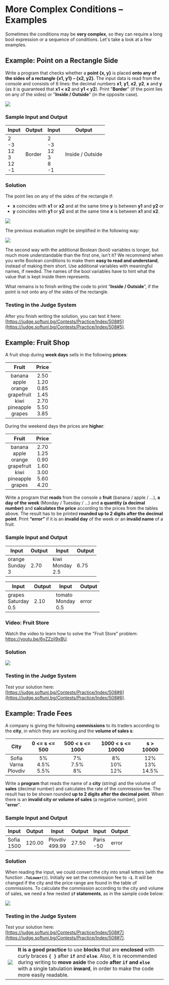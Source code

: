 # More Complex Conditions – Examples

Sometimes the conditions may be **very complex**, so they can require a long bool expression or a sequence of conditions. Let's take a look at a few examples.

## Example: Point on a Rectangle Side

Write a program that checks whether a **point {x, y}** is placed **onto any of the sides of a rectangle {x1, y1} – {x2, y2}**. The input data is read from the console and consists of 6 lines: the decimal numbers **x1**, **y1**, **x2**, **y2**, **x** and **y** (as it is guaranteed that **x1 < x2** and **y1 < y2**). Print "**Border**" (if the point lies on any of the sides) or "**Inside / Outside**" (in the opposite case).

![](/assets/chapter-4-images/06.Point-on-rectangle-border-01.png)

### Sample Input and Output

| Input | Output | Input | Output |
|-----|-----|-----|-----|
|2<br>-3<br>12<br>3<br>12<br>-1|Border|2<br>-3<br>12<br>3<br>8<br>-1|Inside / Outside|

### Solution

The point lies on any of the sides of the rectangle if:
* **x** coincides with **x1** or **x2** and at the same time **y** is between **y1** and **y2** or
* **y** coincides with **y1** or **y2** and at the same time **x** is between **x1** and **x2**.

![](/assets/chapter-4-images/06.Point-on-rectangle-border-02.png)

The previous evaluation might be simplified in the following way:

![](/assets/chapter-4-images/06.Point-on-rectangle-border-03.png)

The second way with the additional Boolean (bool) variables is longer, but much more understandable than the first one, isn't it? We recommend when you write Boolean conditions to make them **easy to read and understand**, instead of making them short. Use additional variables with meaningful names, if needed. The names of the bool variables have to hint what the value that is kept inside them represents.

What remains is to finish writing the code to print “**Inside / Outside**”, if the point is not onto any of the sides of the rectangle.

### Testing in the Judge System

After you finish writing the solution, you can test it here: [https://judge.softuni.bg/Contests/Practice/Index/508#5](https://judge.softuni.bg/Contests/Practice/Index/508#5).

## Example: Fruit Shop

A fruit shop during **week days** sells in the following **prices**:

|Fruit|Price|
|:-----:|:-----:|
|banana<br>apple<br>orange<br>grapefruit<br>kiwi<br>pineapple<br>grapes|2.50<br>1.20<br>0.85<br>1.45<br>2.70<br>5.50<br>3.85|

During the weekend days the prices are **higher**:

|Fruit|Price|
|:-----:|:-----:|
|banana<br>apple<br>orange<br>grapefruit<br>kiwi<br>pineapple<br>grapes|2.70<br>1.25<br>0.90<br>1.60<br>3.00<br>5.60<br>4.20|

Write a program that **reads** from the console a **fruit** (banana / apple / …), **a day of the week** (Monday / Tuesday / …) and **a quantity (a decimal number)** and **calculates the price** according to the prices from the tables above. The result has to be printed **rounded up to 2 digits after the decimal point**. Print **“error”** if it is an **invalid day** of the week or an **invalid name** of a fruit.

### Sample Input and Output

| Input | Output | Input | Output |
|----|----|----|----|
|orange<br>Sunday<br>3|2.70|kiwi<br>Monday<br>2.5|6.75|

| Input | Output | Input | Output |
|----|----|----|----|
|grapes<br>Saturday<br>0.5|2.10|tomato<br>Monday<br>0.5|error|

### Video: Fruit Store

Watch the video to learn how to solve the "Fruit Store" problem: https://youtu.be/6vZZzil9xBU.

### Solution

![](/assets/chapter-4-images/07.Fruit-shop-01.png)

### Testing in the Judge System

Test your solution here: [https://judge.softuni.bg/Contests/Practice/Index/508#6](https://judge.softuni.bg/Contests/Practice/Index/508#6).

## Example: Trade Fees

A company is giving the following **commissions** to its traders according to the **city**, in which they are working and the **volume of sales s**:

|City|0 <= s <= 500|500 < s <= 1000|1000 < s <= 10000|s > 10000|
|:----:|:----:|:----:|:----:|:----:|
|Sofia<br>Varna<br>Plovdiv|5%<br>4.5%<br>5.5%|7%<br>7.5%<br>8%|8%<br>10%<br>12%|12%<br>13%<br>14.5%|

Write a **program** that reads the name of a **city** (string) and the volume of **sales** (decimal number) and calculates the rate of the commission fee. The result has to be shown rounded **up to 2 digits after the decimal point**. When there is an **invalid city or volume of sales** (a negative number), print "**error**".

### Sample Input and Output

| Input | Output | Input | Output | Input | Output |
|-----|-----|-----|-----|-----|-----|
|Sofia<br>1500|120.00|Plovdiv<br>499.99|27.50|Paris<br>-50|error|

### Solution

When reading the input, we could convert the city into small letters (with the function **`.ToLower()`**). Initially we set the commission fee to **`-1`**. It will be changed if the city and the price range are found in the table of commissions.
To calculate the commission according to the city and volume of sales, we need a few nested **`if` statements**, as in the sample code below:

![](/assets/chapter-4-images/08.Trade-comissions-01.png)

### Testing in the Judge System

Test your solution here: [https://judge.softuni.bg/Contests/Practice/Index/508#7](https://judge.softuni.bg/Contests/Practice/Index/508#7).

<table><tr><td><img src="/assets/alert-icon.png" style="max-width:50px" /></td>
<td><b>It is a good practice</b> to use <b>blocks</b> that are <b>enclosed</b> with curly braces <b><code>{ }</code></b> after <b><code>if</code></b> and <b><code>else</code></b>. Also, it is recommended during writing to <b>move aside</b> the code <b>after <code>if</code> and <code>else</code></b> with a single tabulation <b>inward</b>, in order to make the code more easily readable.</td>
</tr></table>
